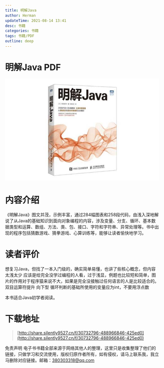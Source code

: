 ```yaml
---
title: 明解Java
author: Herman
updateTime: 2021-08-14 13:41
desc: 书籍
categories: 书籍
tags: 书籍/PDF
outline: deep
---
```


# 明解Java PDF

![](https://raw.githubusercontent.com/silently9527/images/main/008i3skNgy1gu73g14eluj60im0ceq3202.jpg)

# 内容介绍
《明解Java》图文并茂，示例丰富，通过284幅图表和258段代码，由浅入深地解说了从Java的基础知识到面向对象编程的内容，涉及变量、分支、循环、基本数据类型和运算、数组、方法、类、包、接口、字符和字符串、异常处理等。书中出现的程序包括猜数游戏、猜拳游戏、心算训练等，能够让读者愉快地学习。

# 读者评价
想复习Java，但找了一本入门级的，确实简单易懂，也讲了些核心概念，但内容太浅太少
应该是给完全没学过编程的人看，过于浅显，例题也比较短和简单，图片的作用对于程序猿来说不大，如果是完全没接触过任何语言的人是比较适合的。
双目运算符提升 向下型 循环判断的基础所使用的变量应为int，不要用浮点数

本书适合Java初学者阅读。




# 下载地址
> [http://share.silently9527.cn/f/30732796-488966846-425ed0](http://share.silently9527.cn/f/30732796-488966846-425ed0)

免责声明
电子书书籍全部来源于网络其他人的整理，这里只是收集整理了他们的链接，只做学习和交流使用，版权归原作者所有，如有侵权，请马上联系我，我立马删除对应链接。邮箱：380303318@qq.com


